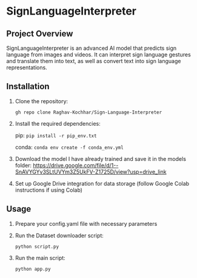 # SignLanguageInterpreter

## Project Overview
SignLanguageInterpreter is an advanced AI model that predicts sign language from images and videos. It can interpret sign language gestures and translate them into text, as well as convert text into sign language representations.

## Installation

1. Clone the repository:

   `gh repo clone Raghav-Kochhar/Sign-Language-Interpreter`
   
2. Install the required dependencies:
   
   pip: `pip install -r pip_env.txt`

   conda: `conda env create -f conda_env.yml`

3. Download the model I have already trained and save it in the models folder: https://drive.google.com/file/d/1--SnAVYGYv3SLtUVYm3Z5UkFV-Z1725D/view?usp=drive_link

4. Set up Google Drive integration for data storage (follow Google Colab instructions if using Colab)

## Usage

1. Prepare your config.yaml file with necessary parameters

2. Run the Dataset downloader script:

   `python script.py`

3. Run the main script:

   `python app.py`
